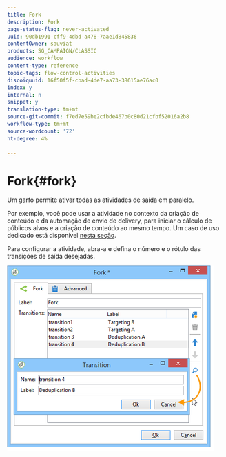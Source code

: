 ```yaml
---
title: Fork
description: Fork
page-status-flag: never-activated
uuid: 90db1991-cff9-4dbd-a478-7aae1d845836
contentOwner: sauviat
products: SG_CAMPAIGN/CLASSIC
audience: workflow
content-type: reference
topic-tags: flow-control-activities
discoiquuid: 16f50f5f-cbad-4de7-aa73-38615ae76ac0
index: y
internal: n
snippet: y
translation-type: tm+mt
source-git-commit: f7ed7e59be2cfbde467b0c80d21cfbf52016a2b8
workflow-type: tm+mt
source-wordcount: '72'
ht-degree: 4%

---
```



# Fork{#fork}

Um garfo permite ativar todas as atividades de saída em paralelo.

Por exemplo, você pode usar a atividade no contexto da criação de conteúdo e da automação de envio de delivery, para iniciar o cálculo de públicos alvos e a criação de conteúdo ao mesmo tempo. Um caso de uso dedicado está disponível [nesta seção](../../delivery/using/automating-via-workflows.md#creating-the-delivery-and-its-content).

Para configurar a atividade, abra-a e defina o número e o rótulo das transições de saída desejadas.

![](assets/s_user_segmentation_fork.png)
